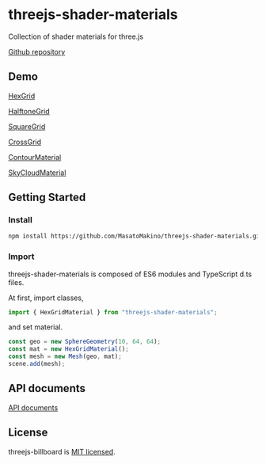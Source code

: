 # threejs-shader-materials

Collection of shader materials for three.js

[Github repository](https://github.com/MasatoMakino/threejs-shader-materials)

## Demo

[HexGrid](https://masatomakino.github.io/threejs-shader-materials/demo/hexGrid.html)

[HalftoneGrid](https://masatomakino.github.io/threejs-shader-materials/demo/halftoneGrid.html)

[SquareGrid](https://masatomakino.github.io/threejs-shader-materials/demo/squareGrid.html)

[CrossGrid](https://masatomakino.github.io/threejs-shader-materials/demo/crossGrid.html)

[ContourMaterial](https://masatomakino.github.io/threejs-shader-materials/demo/contour.html)

[SkyCloudMaterial](https://masatomakino.github.io/threejs-shader-materials/demo/skyCloud.html)

## Getting Started

### Install

```bash
npm install https://github.com/MasatoMakino/threejs-shader-materials.git --save-dev
```

### Import

threejs-shader-materials is composed of ES6 modules and TypeScript d.ts files.

At first, import classes,

```js
import { HexGridMaterial } from "threejs-shader-materials";
```

and set material.

```js
const geo = new SphereGeometry(10, 64, 64);
const mat = new HexGridMaterial();
const mesh = new Mesh(geo, mat);
scene.add(mesh);
```

## API documents

[API documents](https://masatomakino.github.io/threejs-shader-materials/api/)

## License

threejs-billboard is [MIT licensed](LICENSE).
